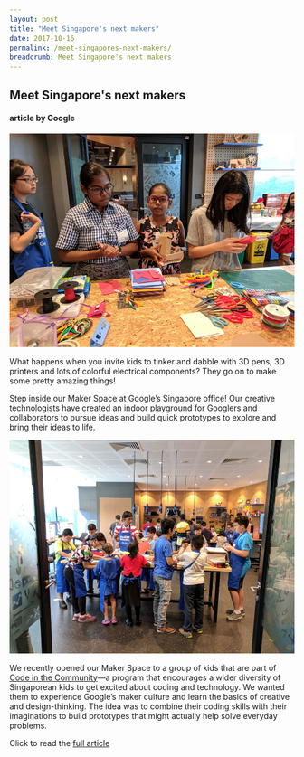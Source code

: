 ```yaml
---
layout: post
title: "Meet Singapore's next makers"
date: 2017-10-16
permalink: /meet-singapores-next-makers/
breadcrumb: Meet Singapore's next makers
---
```


## Meet Singapore's next makers
#### article by Google

![meet-singapores-next-makers](/images/stories/features/meet-singapores-next-makers/meet-singapores-next-makers1.jpg)

What happens when you invite kids to tinker and dabble with 3D pens, 3D printers and lots of colorful electrical components? They go on to make some pretty amazing things! 

 

Step inside our Maker Space at Google’s Singapore office! Our creative technologists have created an indoor playground for Googlers and collaborators to pursue ideas and build quick prototypes to explore and bring their ideas to life.

 
![meet-singapores-next-makers](/images/stories/features/meet-singapores-next-makers/meet-singapores-next-makers2.jpg)


We recently opened our Maker Space to a group of kids that are part of <a href="https://www.blog.google/around-the-globe/google-asia/new-home-google-singapore/" target="_blank">Code in the Community</a>—a program that encourages a wider diversity of Singaporean kids to get excited about coding and technology. We wanted them to experience Google’s maker culture and learn the basics of creative and design-thinking. The idea was to combine their coding skills with their imaginations to build prototypes that might actually help solve everyday problems.

Click to read the <a href="https://www.blog.google/around-the-globe/google-asia/meet-singapores-next-makers/" target="_blank">full article</a> 
